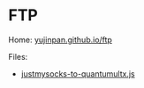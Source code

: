 # FTP

Home: [yujinpan.github.io/ftp](https://yujinpan.github.io/ftp/)

Files:

- [justmysocks-to-quantumultx.js](https://yujinpan.github.io/ftp/qx/justmysocks-to-quantumultx.js)
